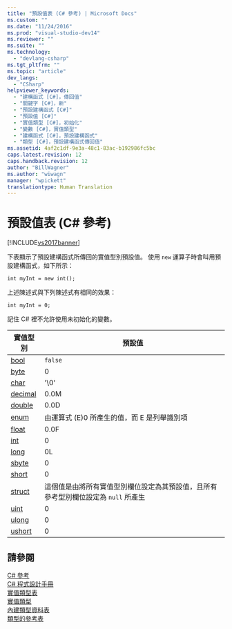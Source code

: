```yaml
---
title: "預設值表 (C# 參考) | Microsoft Docs"
ms.custom: ""
ms.date: "11/24/2016"
ms.prod: "visual-studio-dev14"
ms.reviewer: ""
ms.suite: ""
ms.technology: 
  - "devlang-csharp"
ms.tgt_pltfrm: ""
ms.topic: "article"
dev_langs: 
  - "CSharp"
helpviewer_keywords: 
  - "建構函式 [C#]，傳回值"
  - "關鍵字 [C#]，新"
  - "預設建構函式 [C#]"
  - "預設值 [C#]"
  - "實值類型 [C#]，初始化"
  - "變數 [C#]，實值類型"
  - "建構函式 [C#]，預設建構函式"
  - "類型 [C#]，預設建構函式傳回值"
ms.assetid: 4af2c1df-9e3a-48c1-83ac-b192986fc5bc
caps.latest.revision: 12
caps.handback.revision: 12
author: "BillWagner"
ms.author: "wiwagn"
manager: "wpickett"
translationtype: Human Translation
---
```

# 預設值表 (C# 參考)
[!INCLUDE[vs2017banner](../../../csharp/includes/vs2017banner.md)]

下表顯示了預設建構函式所傳回的實值型別預設值。  使用 `new` 運算子時會叫用預設建構函式，如下所示：  
  
```  
int myInt = new int();  
```  
  
 上述陳述式與下列陳述式有相同的效果：  
  
```  
int myInt = 0;  
```  
  
 記住 C\# 裡不允許使用未初始化的變數。  
  
|實值型別|預設值|  
|----------|---------|  
|[bool](../../../csharp/language-reference/keywords/bool.md)|`false`|  
|[byte](../../../csharp/language-reference/keywords/byte.md)|0|  
|[char](../../../csharp/language-reference/keywords/char.md)|'\\0'|  
|[decimal](../../../csharp/language-reference/keywords/decimal.md)|0.0M|  
|[double](../../../csharp/language-reference/keywords/double.md)|0.0D|  
|[enum](../../../csharp/language-reference/keywords/enum.md)|由運算式 \(E\)0 所產生的值，而 E 是列舉識別項|  
|[float](../../../csharp/language-reference/keywords/float.md)|0.0F|  
|[int](../../../csharp/language-reference/keywords/int.md)|0|  
|[long](../../../csharp/language-reference/keywords/long.md)|0L|  
|[sbyte](../../../csharp/language-reference/keywords/sbyte.md)|0|  
|[short](../../../csharp/language-reference/keywords/short.md)|0|  
|[struct](../../../csharp/language-reference/keywords/struct.md)|這個值是由將所有實值型別欄位設定為其預設值，且所有參考型別欄位設定為 `null` 所產生|  
|[uint](../../../csharp/language-reference/keywords/uint.md)|0|  
|[ulong](../../../csharp/language-reference/keywords/ulong.md)|0|  
|[ushort](../../../csharp/language-reference/keywords/ushort.md)|0|  
  
## 請參閱  
 [C\# 參考](../../../csharp/language-reference/index.md)   
 [C\# 程式設計手冊](../../../csharp/programming-guide/index.md)   
 [實值類型表](../../../csharp/language-reference/keywords/value-types-table.md)   
 [實值類型](../../../csharp/language-reference/keywords/value-types.md)   
 [內建類型資料表](../../../csharp/language-reference/keywords/built-in-types-table.md)   
 [類型的參考表](../../../csharp/language-reference/keywords/reference-tables-for-types.md)